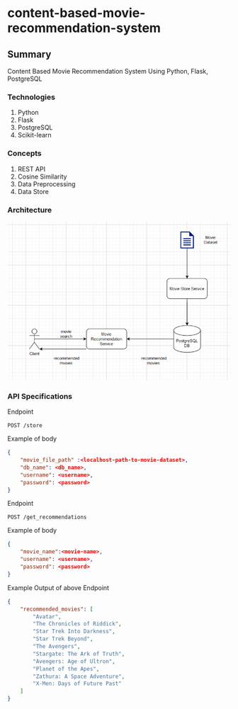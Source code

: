 # content-based-movie-recommendation-system
## Summary
Content Based Movie Recommendation System Using Python, Flask, PostgreSQL

### Technologies
1. Python
2. Flask
3. PostgreSQL
4. Scikit-learn

### Concepts
1. REST API
2. Cosine Similarity
3. Data Preprocessing
4. Data Store

### Architecture
![Diagram](misc/architecture.png)

### API Specifications

Endpoint

```text
POST /store
```

Example of body

```json
{
    "movie_file_path" :<localhost-path-to-movie-dataset>,
    "db_name": <db_name>,
    "username": <username>,
    "password": <password>
}
```
Endpoint

```text
POST /get_recommendations
```

Example of body

```json
{
    "movie_name":<movie-name>,
    "username": <username>,
    "password": <password>
}
```
Example Output of above Endpoint

```json
{
    "recommended_movies": [
        "Avatar",
        "The Chronicles of Riddick",
        "Star Trek Into Darkness",
        "Star Trek Beyond",
        "The Avengers",
        "Stargate: The Ark of Truth",
        "Avengers: Age of Ultron",
        "Planet of the Apes",
        "Zathura: A Space Adventure",
        "X-Men: Days of Future Past"
    ]
}
```